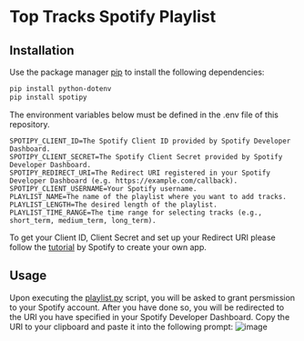 # Top Tracks Spotify Playlist

## Installation

Use the package manager [pip](https://pip.pypa.io/en/stable/) to install the following dependencies:

```bash
pip install python-dotenv
pip install spotipy
```

The environment variables below must be defined in the .env file of this repository.

```
SPOTIPY_CLIENT_ID=The Spotify Client ID provided by Spotify Developer Dashboard.
SPOTIPY_CLIENT_SECRET=The Spotify Client Secret provided by Spotify Developer Dashboard.
SPOTIPY_REDIRECT_URI=The Redirect URI registered in your Spotify Developer Dashboard (e.g. https://example.com/callback).
SPOTIPY_CLIENT_USERNAME=Your Spotify username.
PLAYLIST_NAME=The name of the playlist where you want to add tracks.
PLAYLIST_LENGTH=The desired length of the playlist.
PLAYLIST_TIME_RANGE=The time range for selecting tracks (e.g., short_term, medium_term, long_term).
```

To get your Client ID, Client Secret and set up your Redirect URI please follow the [tutorial](https://developer.spotify.com/documentation/web-api/tutorials/getting-started#create-an-app) by Spotify to create your own app.

## Usage

Upon executing the [playlist.py](https://github.com/rubengonzi/Top-Tracks-Spotify-Playlist/blob/main/playlist.py) script, you will be asked to grant persmission to your Spotify account. After you have done so, you will be redirected to the URI you have specified in your Spotify Developer Dashboard. Copy the URI to your clipboard and paste it into the following prompt:
![image](https://github.com/rubengonzi/Top-Tracks-Spotify-Playlist/assets/125918471/a488b7aa-bd53-404c-9cc7-b90080138e9a)
